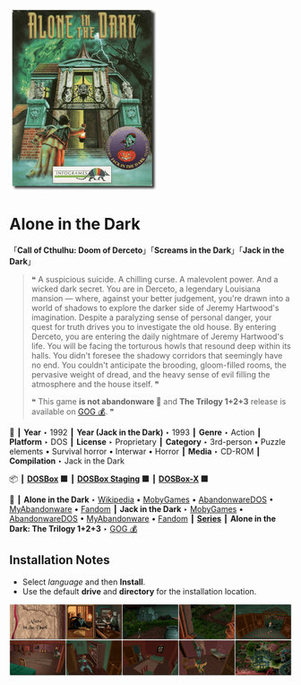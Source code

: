 ![](Thumbnail.png "application-thumbnail")

# Alone in the Dark

「**Call of Cthulhu: Doom of Derceto**」「**Screams in the Dark**」「**Jack in the Dark**」

> ❝ A suspicious suicide. A chilling curse. A malevolent power. And a wicked dark secret. You are in Derceto, a legendary Louisiana mansion — where, against your better judgement, you're drawn into a world of shadows to explore the darker side of Jeremy Hartwood's imagination. Despite a paralyzing sense of personal danger, your quest for truth drives you to investigate the old house. By entering Derceto, you are entering the daily nightmare of Jeremy Hartwood's life. You will be facing the torturous howls that resound deep within its halls. You didn't foresee the shadowy corridors that seemingly have no end. You couldn't anticipate the brooding, gloom-filled rooms, the pervasive weight of dread, and the heavy sense of evil filling the atmosphere and the house itself. ❞
>
> ❝ This game **is not abandonware 🚫** and **The Trilogy 1+2+3** release is available on [GOG 💰](https://www.gog.com/en/game/alone_in_the_dark_the_trilogy_123). ❞
>

📌 ┃ **Year** ‣ 1992 ┃ **Year (Jack in the Dark)** ‣ 1993 ┃ **Genre** ‣ Action ┃ **Platform** ‣ DOS ┃ **License** ‣ Proprietary ┃ **Category** ‣ 3rd-person • Puzzle elements • Survival horror • Interwar • Horror ┃ **Media** ‣ CD-ROM ┃ **Compilation** ‣ Jack in the Dark 

📦 ┃ **[DOSBox](https://www.dosbox.com/) 🟩** ┃ **[DOSBox Staging](https://dosbox-staging.github.io/) 🟩** ┃ **[DOSBox-X](https://dosbox-x.com/) 🟩** 

📎 ┃ **Alone in the Dark** ‣ [Wikipedia](https://en.wikipedia.org/wiki/Alone_in_the_Dark_(1992_video_game)) • [MobyGames](https://www.mobygames.com/game/325/alone-in-the-dark/) • [AbandonwareDOS](https://www.abandonwaredos.com/abandonware-game.php?abandonware=Alone+in+the+Dark&gid=1737) • [MyAbandonware](https://www.myabandonware.com/game/alone-in-the-dark-1rg) • [Fandom](https://aloneinthedark.fandom.com/wiki/Alone_in_the_Dark_(1992)) ┃ **Jack in the Dark** ‣ [MobyGames](https://www.mobygames.com/game/1231/jack-in-the-dark/) • [AbandonwareDOS](https://www.abandonwaredos.com/abandonware-game.php?abandonware=Jack+in+the+Dark&gid=2731) • [MyAbandonware](https://www.myabandonware.com/game/jack-in-the-dark-2ab) • [Fandom](https://aloneinthedark.fandom.com/wiki/Jack_In_The_Dark) ┃ **[Series](https://en.wikipedia.org/wiki/Alone_in_the_Dark)** ┃ **Alone in the Dark: The Trilogy 1+2+3** ‣ [GOG 💰](https://www.gog.com/en/game/alone_in_the_dark_the_trilogy_123) 

## Installation Notes
- Select *language* and then **Install**.
- Use the default **drive** and **directory** for the installation location.

![](Montage.png "Alone in the Dark")

